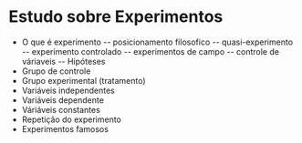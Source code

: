 # Estudo sobre Experimentos

- O que é experimento
-- posicionamento filosofico
-- quasi-experimento
-- experimento controlado
-- experimentos de campo
-- controle de váriaveis 
-- Hipóteses
- Grupo de controle
- Grupo experimental (tratamento)
- Variáveis independentes
- Variáveis dependente
- Váriáveis constantes
- Repetição do experimento
- Experimentos famosos